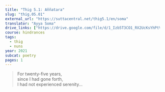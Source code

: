 ```yaml
---
title: "Thig 5.1: Aññatara"
slug: "thig.05.01"
external_url: "https://suttacentral.net/thig5.1/en/soma"
translator: "Ayya Soma"
drive_links: ["https://drive.google.com/file/d/1_Izb5T3CO1_RX2UcKsYhPtVBAQyTQ6xN/view?usp=drivesdk"]
course: hindrances
tags:
  - thig
  - nuns
year: 2021
subcat: poetry
pages: 1
---
```


> For twenty-five years,  
since I had gone forth,  
I had not experienced serenity...
